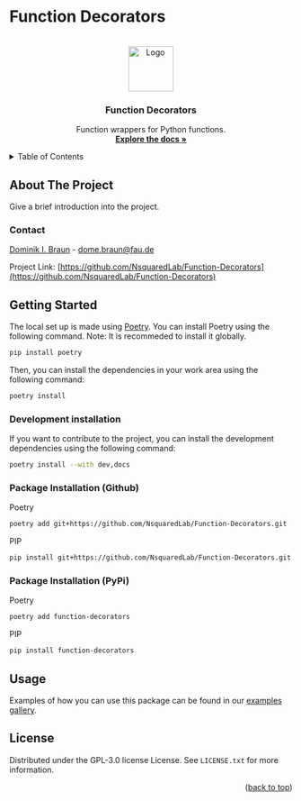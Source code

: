 # Function Decorators

<!-- PROJECT LOGO -->
<br />
<div align="center">
  <a href="https://github.com/Daserym/Function-Decorators">
    <img src="images/logo.png" alt="Logo" width="80" height="80">
  </a>

<h3 align="center">Function Decorators</h3>

  <p align="center">
  Function wrappers for Python functions.
    <br />
    <a href="https://nsquaredlab.github.io/Function-Decorators/"><strong>Explore the docs »</strong></a>
  </p>
</div>



<!-- TABLE OF CONTENTS -->
<details>
  <summary>Table of Contents</summary>
  <ol>
    <li>
      <a href="#about-the-project">About The Project</a>
    </li>
    <li><a href="#contact">Contact</a></li>
    <li>
      <a href="#getting-started">Getting Started</a>
      <ul>
        <li><a href="#development-installation">Development Installation</a></li>
        <li><a href="#package-installation">Package Installation</a></li>
      </ul>
    </li>
    <li><a href="#usage">Usage</a></li>
    <li><a href="#license">License</a></li>
    <li><a href="#acknowledgments">Acknowledgments</a></li>
  </ol>
</details>


## About The Project

Give a brief introduction into the project.

<!-- CONTACT -->
### Contact

 [Dominik I. Braun](https://www.nsquared.tf.fau.de/person/dominik-braun/) - dome.braun@fau.de

Project Link: [https://github.com/NsquaredLab/Function-Decorators](https://github.com/NsquaredLab/Function-Decorators)


<!-- GETTING STARTED -->
## Getting Started

The local set up is made using [Poetry](https://python-poetry.org/). You can install Poetry using the following command.
Note: It is recommeded to install it globally.
```bash
pip install poetry
```

Then, you can install the dependencies in your work area using the following command:
```bash
poetry install
```

### Development installation
If you want to contribute to the project, you can install the development dependencies using the following command:
```bash
poetry install --with dev,docs
```

### Package Installation (Github)
Poetry
```Bash
poetry add git+https://github.com/NsquaredLab/Function-Decorators.git
```

PIP
```sh
pip install git+https://github.com/NsquaredLab/Function-Decorators.git
```

### Package Installation (PyPi)
Poetry
```Bash
poetry add function-decorators
```

PIP
```sh
pip install function-decorators
```


<!-- USAGE EXAMPLES -->
## Usage

Examples of how you can use this package can be found in our [examples gallery](https://nsquaredlab.github.io/Function-Decorators/auto_examples/index.html).


<!-- LICENSE -->
## License

Distributed under the GPL-3.0 license License. See `LICENSE.txt` for more information.

<p align="right">(<a href="#readme-top">back to top</a>)</p>
